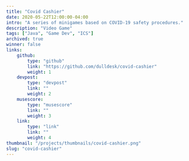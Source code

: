 ```yaml
---
title: "Covid Cashier"
date: 2020-05-22T12:00:00-04:00
intro: "A series of minigames based on COVID-19 safety procedures."
description: "Video Game"
tags: ["Java", "Game Dev", "ICS"]
archived: true
winner: false
links: 
    github: 
        type: "github"
        link: "https://github.com/dulldesk/covid-cashier"
        weight: 1
    devpost:
        type: "devpost"
        link: ""
        weight: 2
    musescore:
        type: "musescore"
        link: ""
        weight: 3
    link:
        type: "link"
        link: ""
        weight: 4
thumbnail: "/projects/thumbnails/covid-cashier.png"
slug: "covid-cashier"
---
```


